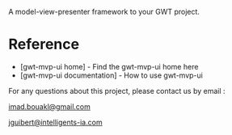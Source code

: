 

A model-view-presenter framework to  your GWT project.



# Reference
   * [gwt-mvp-ui home] - Find the gwt-mvp-ui home here
   * [gwt-mvp-ui documentation] - How to use gwt-mvp-ui

For any questions about this project, please contact us by email :

imad.bouakl@gmail.com

jguibert@intelligents-ia.com
